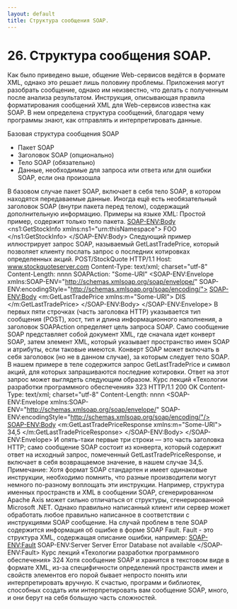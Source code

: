 ```yaml
---
layout: default
title: Структура сообщения SOAP.
---
```


# 26. Структура сообщения SOAP.

Как было приведено выше, общение Web-сервисов ведётся в формате XML, однако это решает лишь половину проблемы. Приложения могут разобрать сообщение, однако им неизвестно, что делать с полученным после анализа результатом. Инструкция, описывающая правила форматирования сообщений
XML для Web-сервисов известна как SOAP. В нем определена структура сообщений, благодаря чему программы знают, как отправлять и интерпретировать данные. 

Базовая структура сообщения SOAP

* Пакет SOAP
* Заголовок SOAP (опционально)
* Тело SOAP (обязательно)
* Данные, необходимые для запроса или ответа или для ошибки SOAP, если она произошла


В базовом случае пакет SOAP, включает в себя тело SOAP, в котором
находятся передаваемые данные. Иногда ещё есть необязательный заголовок SOAP
(внутри пакета перед телом), содержащий дополнительную информацию.
Примеры на языке XML:
Простой пример, содержит только тело пакета.
<SOAP-ENV:Body>
<ns1:GetStockInfo xmlns:ns1="urn:thisNamespace">
<symbol>FOO</symbol>
</ns1:GetStockInfo>
</SOAP-ENV:Body>
Следующий пример иллюстрирует запрос SOAP, называемый GetLastTradePrice,
который позволяет клиенту послать запрос о последних котировках определенных
акций.
POST/StockQuote HTTP/1.1
Host: www.stockquoteserver.com
Content-Type: text/xml; charset="utf-8"
Content-Length: nnnn
SOAPAction: "Some-URI"
<SOAP-ENV:Envelope
xmlns:SOAP-ENV="http://schemas.xmlsoap.org/soap/envelope/"
SOAP-ENV:encodingStyle="http://schemas.xmlsoap.org/soap/encoding/">
<SOAP-ENV:Body>
<m:GetLastTradePrice xmlns:m="Some-URI">
<symbol>DIS</symbol>
</m:GetLastTradePrice>
</SOAP-ENV:Body>
</SOAP-ENV:Envelope>
В первых пяти строчках (часть заголовка HTTP) указывается тип сообщения
(POST), хост, тип и длина информационного наполнения, а заголовок SOAPAction
определяет цель запроса SOAP. Само сообщение SOAP представляет собой
документ XML, где сначала идет конверт SOAP, затем элемент XML, который
указывает пространство имен SOAP и атрибуты, если таковые имеются. Конверт
SOAP может включать в себя заголовок (но не в данном случае), за которым
следует тело SOAP. В нашем примере в теле содержится запрос GetLastTradePrice
и символ акций, для которых запрашиваются последние котировки. Ответ на этот
запрос может выглядеть следующим образом.
Курс лекций «Техологии разработки программного обеспечения»
323
HTTP/1.1 200 OK
Content-Type: text/xml; charset="utf-8"
Content-Length: nnnn
<SOAP-ENV:Envelope
xmlns:SOAP-ENV="http://schemas.xmlsoap.org/soap/envelope/"
SOAP-ENV:encodingStyle="http://schemas.xmlsoap.org/soap/encoding/"/>
<SOAP-ENV:Body>
<m:GetLastTradePriceResponse xmlns:m="Some-URI">
<Price>34,5</Price>
</m:GetLastTradePriceResponse>
</SOAP-ENV:Body>
</SOAP-ENV:Envelope>
И опять-таки первые три строки — это часть заголовка HTTP; само
сообщение SOAP состоит из конверта, который содержит ответ на исходный
запрос, помеченный GetLastTradePriceResponse, и включает в себя возвращаемое
значение, в нашем случае 34,5.
Примечание:
Хотя формат SOAP стандартен и имеет одинаковые инструкции, необходимо
помнить, что разные производители могут немного по-разному воплощать эти
инструкции. Например, структура именных пространств и XML в сообщении
SOAP, сгенерированном Apache Axis может сильно отличаться от структуры,
сгенерированной Microsoft .NET. Однако правильно написанный клиент или сервер
может обработать любое правильно написанное в соответствии с инструкциями
SOAP сообщение.
На случай проблем в теле SOAP содержится информация об ошибке в форме
SOAP Fault. Fault - это структура XML, содержащая описание ошибки, например:
<SOAP-ENV:Fault>
<faultcode>SOAP-ENV:Server</faultcode>
<faultstring>Server Error</faultstring>
<detail>Database not available</detail>
</SOAP-ENV:Fault> 
Курс лекций «Техологии разработки программного обеспечения»
324
Хотя сообщение SOAP и хранится в текстовом виде в формате XML, из-за
специфичности определений пространств имен и свойств элементов его порой
бывает непросто понять или интерпретировать вручную. К счастью, программ и
библиотек, способных создать или интерпретировать вам сообщение SOAP, много,
и они берут на себя большую часть сложностей.